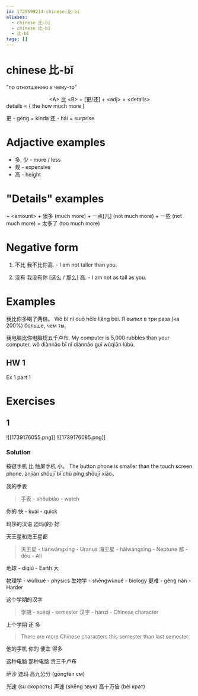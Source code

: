 ```yaml
---
id: 1729599214-chinese-比-bi
aliases:
  - chinese 比-bi
  - chinese 比-bǐ
  - 比-bǐ
tags: []
---
```

# chinese 比-bǐ

"по отнотшению к чему-то"

<center> &lt;A&gt; 比 &lt;B&gt; + [更/还] + &lt;adj&gt; + &lt;details&gt; </center>
details = {
    the how much more
}

更 - gèng = kinda
还 - hái = surprise

# Adjactive examples

- 多, 少 - more / less
- 规 - expensive
- 高 - height

# "Details" examples

\+ <amount\>
\+ 很多 (much more)
\+ 一点[儿] (not much more)
\+ 一些 (not much more)
\+ 太多了 (too much more)

# Negative form

1. 不比
   我不比你高. - I am not taller than you.

2. 没有
   我没有你 [这么 / 那么] 高. - I am not as tall as you.

# Examples

我比你多喝了两倍。
Wǒ bǐ nǐ duō hēle liǎng bèi.
Я выпил в три раза (на 200%) больше, чем ты.

我电脑比你电脑规五千卢布.
My computer is 5,000 rubbles than your computer.
wǒ diànnǎo bǐ nǐ diànnǎo guī wǔqiān lúbù.

## HW 1

Ex 1 part 1

# Exercises

## 1

![[1739176055.png]]
![[1739176085.png]]

### Solution

按键手机 比 触屏手机 小。
The button phone is smaller than the touch screen phone.
ànjiàn shǒujī bǐ chù píng shǒujī xiǎo。

我的手表
> 手表 - shǒubiǎo - watch

你的
快 - kuài - quick

玛莎的汉语
迪玛(的)
好

天王星和海王星都
> 天王星 - tiānwángxīng - Uranus
> 海王星 - hǎiwángxīng - Neptune
> 都 - dōu - All

地球 - dìqiú - Earth
大

物理学 - wùlǐxué - physics
生物学 - shēngwùxué - biology
更难 - gèng nán - Harder

这个学期的汉字
> 学期 - xuéqī - semester
> 汉字 - hànzì - Chinese character

上个学期
还 多
> There are more Chinese characters this semester than last semester.

他的手机
你的
便宜 得多

这种电脑
那种电脑
贵三千卢布

萨沙
迪玛
高九公分
(gōngfēn см)

光速
(sù скорость)
声速
(shēng звук)
高十万倍
(bèi крат)
